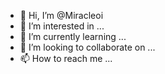 - 👋 Hi, I’m @Miracleoi
- 👀 I’m interested in ...
- 🌱 I’m currently learning ...
- 💞️ I’m looking to collaborate on ...
- 📫 How to reach me ...

<!---
Miracleoi/Miracleoi is a ✨ special ✨ repository because its `README.md` (this file) appears on your GitHub profile.
You can click the Preview link to take a look at your changes.
--->
